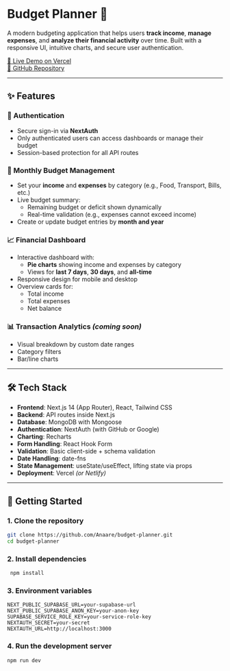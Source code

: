 # Budget Planner 💸

A modern budgeting application that helps users **track income**, **manage expenses**, and **analyze their financial activity** over time. Built with a responsive UI, intuitive charts, and secure user authentication.

[🔗 Live Demo on Vercel](https://budget-planner-j2qi.vercel.app/)  
[📂 GitHub Repository](https://github.com/Anaare/budget-planner)

---

## ✨ Features

### 🔐 Authentication

- Secure sign-in via **NextAuth**
- Only authenticated users can access dashboards or manage their budget
- Session-based protection for all API routes

### 📅 Monthly Budget Management

- Set your **income** and **expenses** by category (e.g., Food, Transport, Bills, etc.)
- Live budget summary:
  - Remaining budget or deficit shown dynamically
  - Real-time validation (e.g., expenses cannot exceed income)
- Create or update budget entries by **month and year**

### 📈 Financial Dashboard

- Interactive dashboard with:
  - **Pie charts** showing income and expenses by category
  - Views for **last 7 days**, **30 days**, and **all-time**
- Responsive design for mobile and desktop
- Overview cards for:
  - Total income
  - Total expenses
  - Net balance

### 📊 Transaction Analytics _(coming soon)_

- Visual breakdown by custom date ranges
- Category filters
- Bar/line charts

---

## 🛠️ Tech Stack

- **Frontend**: Next.js 14 (App Router), React, Tailwind CSS
- **Backend**: API routes inside Next.js
- **Database**: MongoDB with Mongoose
- **Authentication**: NextAuth (with GitHub or Google)
- **Charting**: Recharts
- **Form Handling**: React Hook Form
- **Validation**: Basic client-side + schema validation
- **Date Handling**: date-fns
- **State Management**: useState/useEffect, lifting state via props
- **Deployment**: Vercel _(or Netlify)_

---

## 🚀 Getting Started

### 1. Clone the repository

```bash
git clone https://github.com/Anaare/budget-planner.git
cd budget-planner
```

### 2. Install dependencies

```bash
 npm install
```

### 3. Environment variables

```
NEXT_PUBLIC_SUPABASE_URL=your-supabase-url
NEXT_PUBLIC_SUPABASE_ANON_KEY=your-anon-key
SUPABASE_SERVICE_ROLE_KEY=your-service-role-key
NEXTAUTH_SECRET=your-secret
NEXTAUTH_URL=http://localhost:3000
```

### 4. Run the development server

```bash
npm run dev
```
